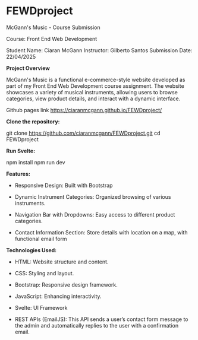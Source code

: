# FEWDproject

McGann's Music - Course Submission

Course: Front End Web Development

Student Name: Ciaran McGann 
Instructor: Gilberto Santos 
Submission Date: 22/04/2025

**Project Overview**

McGann's Music is a functional e-commerce-style website developed as part of my Front End Web Development course assignment. The website showcases a variety of musical instruments, allowing users to browse categories, view product details, and interact with a dynamic interface.

Github pages link https://ciaranmcgann.github.io/FEWDproject/

**Clone the repository:**

git clone https://github.com/ciaranmcgann/FEWDproject.git
cd FEWDproject

**Run Svelte:**

npm install
npm run dev



**Features:**

- Responsive Design: Built with Bootstrap 

- Dynamic Instrument Categories: Organized browsing of various instruments.

- Navigation Bar with Dropdowns: Easy access to different product categories.

- Contact Information Section: Store details with location on a map, with functional email form 

  

**Technologies Used:**

- HTML: Website structure and content.

- CSS: Styling and layout.

- Bootstrap: Responsive design framework.

- JavaScript: Enhancing interactivity.

- Svelte: UI Framework

- REST APIs (EmailJS): This API sends a user’s contact form message to the admin and automatically replies to the user with a confirmation email.
